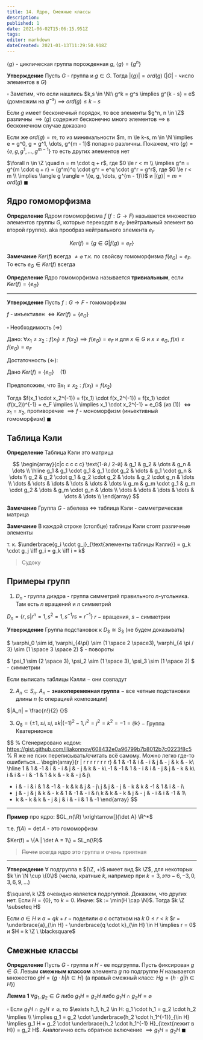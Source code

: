 ```yaml
---
title: 14. Ядро, Смежные классы
description: 
published: 1
date: 2021-06-02T15:06:15.951Z
tags: 
editor: markdown
dateCreated: 2021-01-13T11:29:50.918Z
---
```


$\langle g \rangle$ - циклическая группа порожденная $g$, $\langle g \rangle = \{ g^n \} {}$

**Утверждение** Пусть $G$ - группа и $g \in G$. 
Тогда $|\langle g \rangle| = ord(g)$ ($|G|$ - число элементов в $G$) 

$\square$ Заметим, что если нашлись $k,s \in \N:\ g^k = g^s \implies g^{k - s} = e$ (домножим на $g^{-s}$) $\implies$ $ord(g) \le k - s$ 

Если $g$ имеет бесконечный порядок, то все элементы $g^n, n \in \Z$ различны $\implies \langle g \rangle$ содержит бесконечно много элементов $\implies$ в бесконечном случае доказано

Если же $ord(g) = m$, то из минимальности $m, m \le k-s, m \in \N \implies e = g^0, g = g^1, \dots, g^{m - 1}$ попарно различны. Покажем, что $\langle g \rangle = \{e, g, g^1, \dots, g^{m - 1}\}$ то есть других элементов нет

$\forall n \in \Z \quad n = m \cdot q + r$, где $0 \le r < m \\
\implies g^n = g^{m \cdot q + r} = (g^m)^q \cdot g^r = e^q \cdot g^r = g^r$, где $0 \le r < m \\
\implies \langle g \rangle = \{e, g, \dots, g^{m - 1}\}$ и $|\langle g \rangle| = m = ord(g)\ \blacksquare$


## Ядро гомоморфизма

**Определение** Ядром гомоморфизма $f$ ($f: G \to F$) называется множество элементов группы $G$, которые переходят в $e_F$ (нейтральный элемент во второй группе). aka прообраз нейтрального элемента $e_F$

$$
Ker(f) = \{g \in G | f(g) = e_F\}
$$

**Замечание** $Ker(f)$ всегда $\not= \varnothing$ т.к. по свойсву гомоморфизма $f(e_G) = e_F$. То есть $e_G \in Ker(f)$ всегда

**Определение** Ядро гомоморфизма называется **тривиальным**, если $Ker(f) = \{e_G\} {}$

---

**Утверждение** Пусть $f: G \to F$ - гомоморфизм

$f$ - инъективен $\iff Ker(f) = \{e_G\} {}$

$\square$ Необходимость ($\Longrightarrow$)

Дано: $\forall x_1 \not= x_2: f(x_1) \not= f(x_2) \implies f(e_G) = e_F$ и для $x \in G$ и $x \not= e_G$, $f(x) \not= f(e_G) = e_F$

Достаточность ($\Longleftarrow$):

Дано $Ker(f) = \{e_G\} \quad (1){}$

Предположим, что $\exists x_1 \not= x_2: f(x_1) = f(x_2)$

Тогда $f(x_1 \cdot x_2^{-1}) = f(x_1) \cdot f(x_2^{-1}) = f(x_1) \cdot (f(x_2))^{-1} = e_F \implies \\
\implies x_1 \cdot x_2^{-1} = e_G$ (из $(1)$) $\iff x_1 = x_2$, противоречие $\implies f$ - мономорфизм (иньективный гомоморфизм) $\blacksquare$

## Таблица Кэли

**Определение** Таблица Кэли это матрица

$$
\begin{array}{c|c c c c c}
\text{1-й / 2-й} & g_1 & g_2 & \dots & g_n & \dots \\
\hline
g_1 & g_1 \cdot g_1 & g_1 \cdot g_2 & \dots & g_1 \cdot g_n & \dots \\
g_2 & g_2 \cdot g_1 & g_2 \cdot g_2 & \dots & g_2 \cdot g_n & \dots \\
\dots & \dots & \dots & \dots & \dots & \dots \\
g_m & g_m \cdot g_1 & g_m \cdot g_2 & \dots & g_m \cdot g_n & \dots \\
\dots & \dots & \dots & \dots & \dots & \dots \\
\end{array}
$$

**Замечание** Группа $G$ - абелева $\iff$ таблица Кэли - симметрическая матрица

**Замечание** В каждой строке (столбце) таблицы Кэли стоят различные элементы

т. к. $\underbrace{g_i \cdot g_j}_{\text{элементы таблицы Кэлли}} = g_k \cdot g_j \iff g_i = g_k \iff i = k$

> Судоку

## Примеры групп

1. $D_n$ - группа диэдра - группа симметрий правильного $n$-угольника. Там есть $n$ вращений и $n$ симметрий

$D_n = \{r, s | r^n = 1, s^2 = 1, s^{-1} r s = r^{-1}\}$
$r$ $-$ вращения, $s$ $-$ симметрии 

**Утверждение** Группа подстановок к $D_3 \cong S_3$ (не будем доказывать)

$
\varphi_0 \sim id, \varphi_{4\pi} \sim (1 \space 2 \space3), \varphi_{4 \pi / 3} \sim (1 \space 3 \space 2)
$ - повороты

$
\psi_1 \sim (2 \space 3), \psi_2 \sim (1 \space 3), \psi_3 \sim (1 \space 2)
$ - симметрии


Если выписать таблицы Кэлли $-$ они совпадут

2. $A_n \subset S_n$. $A_n$ $-$ **знакопеременная группа** $-$ все четные подстановки длины $n$ (с операцией композиции)

$|A_n| = \frac{n!}{2} {}$

3. $Q_8 = \{\pm 1, \pm i, \pm j, \pm k | (-1)^2 - 1, i^2 = j^2 = k^2 = -1 = ijk\} {}$ $-$ Группа Кватернионов

$$
% Сгенерировано кодом: https://gist.github.com/iliakonnov/608432e0a96799b7b8012b7c0223f8c5
% Я же не псих переписывать/считать всё самому. Можно легко где-то ошибиться...
\begin{array}{r | r r r r r r r r}
& 1 & -1 & i & - i & j & - j & k & - k\\
\hline
1 & 1 & -1 & i & - i & j & - j & k & - k\\
-1 & -1 & 1 & - i & i & - j & j & - k & k\\
i & i & - i & -1 & 1 & k & - k & - j & j\\
- i & - i & i & 1 & -1 & - k & k & j & - j\\
j & j & - j & - k & k & -1 & 1 & i & - i\\
- j & - j & j & k & - k & 1 & -1 & - i & i\\
k & k & - k & j & - j & - i & i & -1 & 1\\
- k & - k & k & - j & j & i & - i & 1 & -1
\end{array}
$$

---

**Пример** про ядро: $GL_n(\R) \xrightarrow[]{\det A} \R^*$

т.е. $f(A) = \det A$ - это гомоморфизм

$Ker(f) = \{A | \det A = 1\} = SL_n(\R)$

> ~~Почти~~ всегда ядро это группа и очень приятная

---

**Утверждение** $\forall$ подгруппа в $(\Z, +)$ имеет вид $k \Z$, для некоторых $k \in \N \cup \{0\}$ (числа, кратные $k$, например при $k = 3, это -6, -3, 0, 3, 6, 9, \dots$)

$\square\ k \Z$ очевидно является подргуппой. Докажем, что других нет.
Если $H = \{0\}$, то $k = 0$.
Иначе: $k := \min(H \cap \N)$. Тогда $k \Z \subseteq H$

Если $a \in H$ и $a = qk + r$ $-$ поделили $a$ с остатком на $k$
$0 \le r < k$ 
$r = \underbrace{a}_{\in H} - \underbrace{q \cdot k}_{\in H} \in H \implies r = 0$ и $H = k \Z \ \blacksquare$

## Смежные классы

**Определение** Пусть $G$ - группа и $H$ - ее подгруппа. Пусть фиксирован $g \in G$. Левым **смежным классом** элемента $g$ по подгруппе $H$ называется множество $gH = \{g \cdot h | h \in H\}$ (а правый смежный класс: $Hg = \{h \cdot g | h \in H\}$)

**Лемма 1** $\forall g_1, g_2 \in G$ либо $g_1 H = g_2 H$ либо $g_1 H \cap g_2 H = \varnothing$

$\square$ Если $g_1 H \cap g_2 H \not= \varnothing$, то $\exists h_1, h_2 \in H: g_1 \cdot h_1 = g_2 \cdot h_2 \implies \\
\implies g_1 = g_2 \cdot \underbrace{h_2 \cdot h_1^{-1}}_{\in H} 
\implies g_1 H = g_2 \cdot \underbrace{h_2 \cdot h_1^{-1} H}_{\text{лежит в H}} = g_2 H$. 
Аналогично есть обратное включение $\implies g_1 H = g_2 H \ \blacksquare$